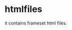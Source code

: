 # htmlfiles
it contains frameset html files.
<html>
<head><title>Main</title></head>
<frameset rows="20%,80%">
<frameset cols="15%,15%,15%">
  <frame src="top_left.html"/>
  <frame src="top_middle.html"/>
  <frame src="top_right.html"/>
</frameset>
<frameset cols="55%,45%">
  <frame src="bottom_left.html" />
  <frame src="bottom_right.html" />
</frameset>
</frameset>
</html>
